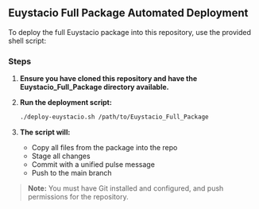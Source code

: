 ## Euystacio Full Package Automated Deployment

To deploy the full Euystacio package into this repository, use the provided shell script:

### Steps

1. **Ensure you have cloned this repository and have the Euystacio_Full_Package directory available.**
2. **Run the deployment script:**

    ```bash
    ./deploy-euystacio.sh /path/to/Euystacio_Full_Package
    ```

3. **The script will:**
   - Copy all files from the package into the repo
   - Stage all changes
   - Commit with a unified pulse message
   - Push to the main branch

> **Note:** You must have Git installed and configured, and push permissions for the repository.